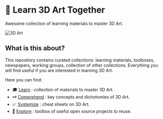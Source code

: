# :compass: Learn 3D Art Together

Awesome collection of learning materials to master 3D Art.

![3D Art](./asset/donut.gif)

## What is this about?

This repository contains curated collections: learning materials, toolboxes, newspapers, working groups, collection of other collections. Everything you will find useful if you are interested in learning 3D Art.

Here you can find:

- :mortar_board: [Learn](./learn.md) : collection of materials to master 3D Art.
- :old_key: [Comprehend](./concepts.md) : key concepts and dichotomies of 3D Art.
- :chart_with_upwards_trend: [Systemize](./cheatsheets.md) : cheat sheets on 3D Art.
- :wrench: [Explore](./toolbox.md) : toolbox of useful open source projects to reuse.
